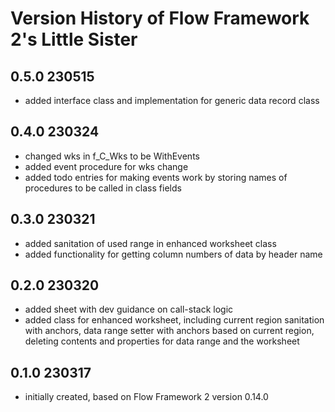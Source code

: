 # Version History of Flow Framework 2's Little Sister
## 0.5.0 230515
* added interface class and implementation for generic data record class

## 0.4.0 230324
* changed wks in f_C_Wks to be WithEvents
* added event procedure for wks change
* added todo entries for making events work by storing names of procedures to be called in class fields

## 0.3.0 230321
* added sanitation of used range in enhanced worksheet class
* added functionality for getting column numbers of data by header name

## 0.2.0 230320
* added sheet with dev guidance on call-stack logic
* added class for enhanced worksheet, including current region sanitation with anchors, data range setter with anchors based on current region, deleting contents and properties for data range and the worksheet

## 0.1.0 230317
* initially created, based on Flow Framework 2 version 0.14.0
